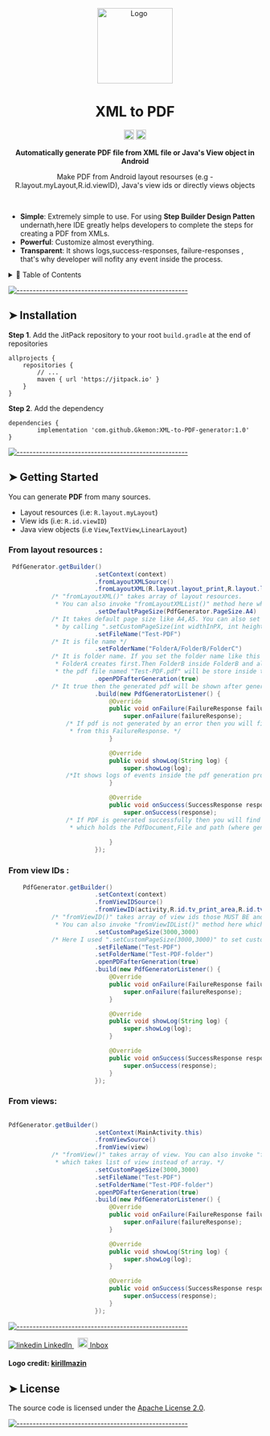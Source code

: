 <!-- ⚠️ This README has been generated from the file(s) "blueprint.md" link - https://github.com/andreasbm/readme ⚠️--><p align="center">
  <img src="https://mir-s3-cdn-cf.behance.net/project_modules/disp/a685e7437236.5600962f5b4c4.jpg" alt="Logo" width="150" height="150" />
</p>
<h1 align="center">XML to PDF</h1>
 <p align="center">
		<a href="https://github.com/Gkemon/XML-to-PDF-generator"><img alt="Maintained" src="https://img.shields.io/badge/Maintained%3F-yes-green.svg" height="20"/></a>
	<a href="https://github.com/Gkemon/XML-to-PDF-generator"><img alt="Maintained" src="https://cdn.rawgit.com/sindresorhus/awesome/d7305f38d29fed78fa85652e3a63e154dd8e8829/media/badge.svg" height="20"/></a>
	</p>

<p align="center">
  <b>Automatically generate PDF file from XML file or Java's View object in Android</b></br>
  <p align="center"> Make PDF from Android layout resourses (e.g - R.layout.myLayout,R.id.viewID), Java's view ids or directly views objects <p>
</p>

<br />


<p align="center">
  <!-- GIF <img src="https://raw.githubusercontent.com/andreasbm/readme/master/assets/demo.gif" alt="Demo" width="800" /> --!>
</p>

* **Simple**: Extremely simple to use. For using <b>Step Builder Design Patten</b> undernath,here IDE greatly helps developers to complete the steps for creating a PDF from XMLs.
* **Powerful**: Customize almost everything.
* **Transparent**: It shows logs,success-responses, failure-responses , that's why developer will nofity any event inside the process. 

<details>
<summary>📖 Table of Contents</summary>
<br />

[![-----------------------------------------------------](https://raw.githubusercontent.com/andreasbm/readme/master/assets/lines/colored.png)](#table-of-contents)

## ➤ Table of Contents

* [➤ Installation](#-installation)
* [➤ Getting Started](#-getting-started)
* [➤ License](#-license)
</details>


[![-----------------------------------------------------](https://raw.githubusercontent.com/andreasbm/readme/master/assets/lines/colored.png)](#installation)

## ➤ Installation

**Step 1**. Add the JitPack repository to your root ```build.gradle``` at the end of repositories
```
allprojects {
    repositories {
        // ...
        maven { url 'https://jitpack.io' }
    }
}
```

**Step 2**. Add the dependency
```
dependencies {
        implementation 'com.github.Gkemon:XML-to-PDF-generator:1.0'
}
```	
[![-----------------------------------------------------](https://raw.githubusercontent.com/andreasbm/readme/master/assets/lines/colored.png)](#getting-started-quick)



## ➤ Getting Started

You can generate <b>PDF</b> from many sources.
* Layout resources (i.e: ```R.layout.myLayout```)
* View ids (i.e: ```R.id.viewID```)
* Java view objects (i.e ```View```,```TextView```,```LinearLayout```)



### From layout resources :


```java
 PdfGenerator.getBuilder()
                        .setContext(context)
                        .fromLayoutXMLSource()
                        .fromLayoutXML(R.layout.layout_print,R.layout.layout_print)
			/* "fromLayoutXML()" takes array of layout resources.
			 * You can also invoke "fromLayoutXMLList()" method here which takes list of layout resources instead of array. */
                        .setDefaultPageSize(PdfGenerator.PageSize.A4)
			/* It takes default page size like A4,A5. You can also set custom page size in pixel
			 * by calling ".setCustomPageSize(int widthInPX, int heightInPX)" here. */
                        .setFileName("Test-PDF")
			/* It is file name */
                        .setFolderName("FolderA/FolderB/FolderC")
			/* It is folder name. If you set the folder name like this pattern (FolderA/FolderB/FolderC), then
			 * FolderA creates first.Then FolderB inside FolderB and also FolderC inside the FolderB and finally
			 * the pdf file named "Test-PDF.pdf" will be store inside the FolderB. */
                        .openPDFafterGeneration(true)
			/* It true then the generated pdf will be shown after generated. */
                        .build(new PdfGeneratorListener() {
                            @Override
                            public void onFailure(FailureResponse failureResponse) {
                                super.onFailure(failureResponse);
				/* If pdf is not generated by an error then you will findout the reason behind it
				 * from this FailureResponse. */
                            }

                            @Override
                            public void showLog(String log) {
                                super.showLog(log);
				/*It shows logs of events inside the pdf generation process*/ 
                            }

                            @Override
                            public void onSuccess(SuccessResponse response) {
                                super.onSuccess(response);
				/* If PDF is generated successfully then you will find SuccessResponse 
				 * which holds the PdfDocument,File and path (where generated pdf is stored)*/
				
                            }
                        });
```

### From view IDs :

```java
    PdfGenerator.getBuilder()
                        .setContext(context)
                        .fromViewIDSource()
                        .fromViewID(activity,R.id.tv_print_area,R.id.tv_print_area)
			/* "fromViewID()" takes array of view ids those MUST BE and MUST BE contained in the inserted "activity" .
			 * You can also invoke "fromViewIDList()" method here which takes list of view ids instead of array. */
                        .setCustomPageSize(3000,3000)
			/* Here I used ".setCustomPageSize(3000,3000)" to set custom page size.*/
                        .setFileName("Test-PDF")
                        .setFolderName("Test-PDF-folder")
                        .openPDFafterGeneration(true)
                        .build(new PdfGeneratorListener() {
                            @Override
                            public void onFailure(FailureResponse failureResponse) {
                                super.onFailure(failureResponse);
                            }

                            @Override
                            public void showLog(String log) {
                                super.showLog(log);
                            }

                            @Override
                            public void onSuccess(SuccessResponse response) {
                                super.onSuccess(response);
                            }
                        });
```

### From views:

```java 

PdfGenerator.getBuilder()
                        .setContext(MainActivity.this)
                        .fromViewSource()
                        .fromView(view) 
			/* "fromView()" takes array of view. You can also invoke "fromViewList()" method here
			 * which takes list of view instead of array. */
                        .setCustomPageSize(3000,3000)
                        .setFileName("Test-PDF")
                        .setFolderName("Test-PDF-folder")
                        .openPDFafterGeneration(true)
                        .build(new PdfGeneratorListener() {
                            @Override
                            public void onFailure(FailureResponse failureResponse) {
                                super.onFailure(failureResponse);
                            }

                            @Override
                            public void showLog(String log) {
                                super.showLog(log);
                            }

                            @Override
                            public void onSuccess(SuccessResponse response) {
                                super.onSuccess(response);
                            }
                        });
```			
			

[![-----------------------------------------------------](https://raw.githubusercontent.com/andreasbm/readme/master/assets/lines/colored.png)](#templates)

<p>
  <a href="https://www.linkedin.com/in/md-golam-kibria-emon-0301b7104/" rel="nofollow noreferrer">
    <img src="https://i.stack.imgur.com/gVE0j.png" alt="linkedin"> LinkedIn
  </a> &nbsp; 
  <a href="emon.info2013@gmail.com">
   <img width="20" src="https://user-images.githubusercontent.com/5141132/50740364-7ea80880-1217-11e9-8faf-2348e31beedd.png" alt="inbox"> Inbox
  </a>
</p>

#### Logo credit: [kirillmazin](https://www.behance.net/kirillmazin)

## ➤ License

The source code is licensed under the [Apache License 2.0](https://github.com/Gkemon/XML-to-PDF-generator/blob/master/LICENSE). 


[![-----------------------------------------------------](https://raw.githubusercontent.com/andreasbm/readme/master/assets/lines/colored.png)](#license)



